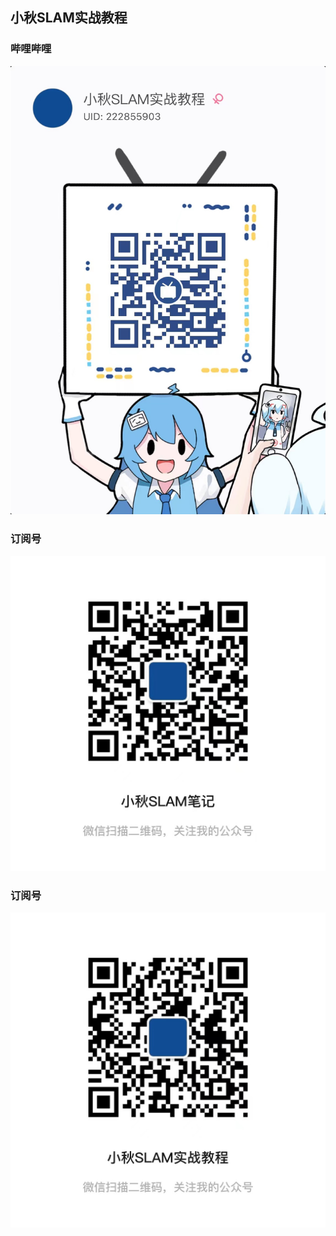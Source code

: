 ## 小秋SLAM实战教程



### 哔哩哔哩
![](./iamge/bilibili.jpg)

### 订阅号
![](./iamge/xiaoqiuslambiji.jpg)

### 订阅号
![](./iamge/xiaoqiuslamshizhanjiaocheng.jpg)


